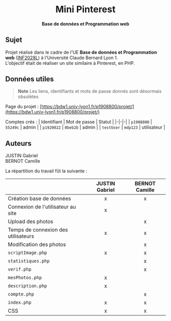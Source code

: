 <div align="center">

# Mini Pinterest 
#### Base de données et Programmation web
</div>

## Sujet

Projet réalisé dans le cadre de l'UE **Base de données et Programmation web** ([INF2028L](http://offre-de-formations.univ-lyon1.fr/ue-17687/base-de-donnees-et-programmation-web.html)) à l'Université Claude Bernard Lyon 1.  
L'objectif était de réaliser un site similaire à Pinterest, en PHP.


## Données utiles

> **Note**
> Les liens, identifiants et mots de passe donnés sont désormais obsolètes

Page du projet : [https://bdw1.univ-lyon1.fr/p1908800/projet/](https://bdw1.univ-lyon1.fr/p1908800/projet/)

Comptes crés : 
| Identifiant | Mot de passe | Statut |
|-|-|-|
| `p1908800` | `55249c` | admin |
| `p1920022` | `0beb2b` | admin |
| `testUser` | `mdp123` | utilisateur |


## Auteurs

JUSTIN Gabriel  
BERNOT Camille

La répartition du travail fût la suivante : 

| | JUSTIN Gabriel| BERNOT Camille |
|-| :-: | :-: |
| Création base de données |x|x|
| Connexion de l'utilisateur au site |x| |
| Upload des photos | |x|
| Temps de connexion des utilisateurs |x|x|
| Modification des photos | |x|
| `scriptImage.php` |x|x|
| `statistiques.php` | |x|
| `verif.php` | |x|
| `mesPhotos.php` |x| |
| `description.php` |x| |
| `compte.php` | |x|
| `index.php` |x|x|
| CSS |x|x|
